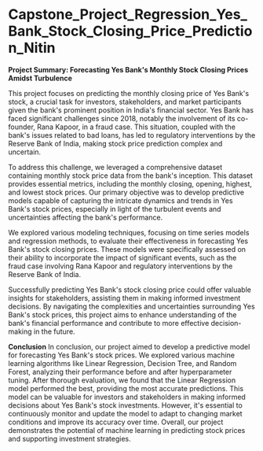 # Capstone_Project_Regression_Yes_Bank_Stock_Closing_Price_Prediction_Nitin
**Project Summary: Forecasting Yes Bank's Monthly Stock Closing Prices Amidst Turbulence**

This project focuses on predicting the monthly closing price of Yes Bank's stock, a crucial task for investors, stakeholders, and market participants given the bank's prominent position in India's financial sector. Yes Bank has faced significant challenges since 2018, notably the involvement of its co-founder, Rana Kapoor, in a fraud case. This situation, coupled with the bank's issues related to bad loans, has led to regulatory interventions by the Reserve Bank of India, making stock price prediction complex and uncertain.

To address this challenge, we leveraged a comprehensive dataset containing monthly stock price data from the bank's inception. This dataset provides essential metrics, including the monthly closing, opening, highest, and lowest stock prices. Our primary objective was to develop predictive models capable of capturing the intricate dynamics and trends in Yes Bank's stock prices, especially in light of the turbulent events and uncertainties affecting the bank's performance.

We explored various modeling techniques, focusing on time series models and regression methods, to evaluate their effectiveness in forecasting Yes Bank's stock closing prices. These models were specifically assessed on their ability to incorporate the impact of significant events, such as the fraud case involving Rana Kapoor and regulatory interventions by the Reserve Bank of India.

Successfully predicting Yes Bank's stock closing price could offer valuable insights for stakeholders, assisting them in making informed investment decisions. By navigating the complexities and uncertainties surrounding Yes Bank's stock prices, this project aims to enhance understanding of the bank's financial performance and contribute to more effective decision-making in the future.

**Conclusion**
In conclusion, our project aimed to develop a predictive model for forecasting Yes Bank's stock prices. We explored various machine learning algorithms like Linear Regression, Decision Tree, and Random Forest, analyzing their performance before and after hyperparameter tuning. After thorough evaluation, we found that the Linear Regression model performed the best, providing the most accurate predictions. This model can be valuable for investors and stakeholders in making informed decisions about Yes Bank's stock investments. However, it's essential to continuously monitor and update the model to adapt to changing market conditions and improve its accuracy over time. Overall, our project demonstrates the potential of machine learning in predicting stock prices and supporting investment strategies.
